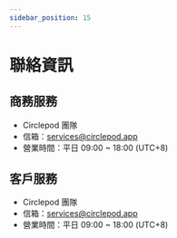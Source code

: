 ```yaml
---
sidebar_position: 15
---
```

# 聯絡資訊

## 商務服務

- Circlepod 團隊 
- 信箱：[services@circlepod.app](mailto:services@circlepod.app)
- 營業時間：平日 09:00 ~ 18:00 (UTC+8)  

## 客戶服務

- Circlepod 團隊 
- 信箱：[services@circlepod.app](mailto:services@circlepod.app)
- 營業時間：平日 09:00 ~ 18:00 (UTC+8) 